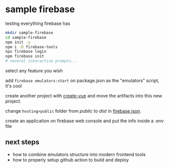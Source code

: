 # sample firebase

testing everything firebase has

```bash
mkdir sample-firebase
cd sample-firebase
npm init -y
npm i -D firebase-tools
npx firebase login
npm firebase init
# several interactive prompts...
```

select any feature you wish

add `firebase emulators:start` on package.json as the "emulators" script, it's
cool

create another project with [create-vue](https://github.com/vuejs/create-vue)
and move the artifacts into this new project.

change `hosting>public` folder from _public_ to _dist_ in
[firebase.json](firebase.json).

create an application on firebase web console and put the info inside a .env
file

## next steps

- how to combine emulators structure into modern frontend tools
- how to properly setup github action to build and deploy

